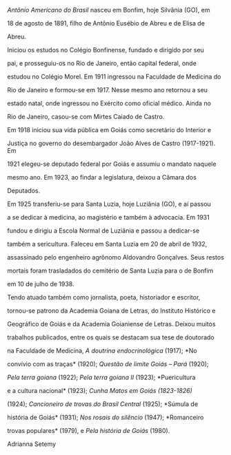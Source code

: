 

*Antônio Americano do Brasil* nasceu em Bonfim, hoje Silvânia (GO), em

18 de agosto de 1891, filho de Antônio Eusébio de Abreu e de Elisa de

Abreu.



Iniciou os estudos no Colégio Bonfinense, fundado e dirigido por seu

pai, e prosseguiu-os no Rio de Janeiro, então capital federal, onde

estudou no Colégio Morel. Em 1911 ingressou na Faculdade de Medicina do

Rio de Janeiro e formou-se em 1917. Nesse mesmo ano retornou a seu

estado natal, onde ingressou no Exército como oficial médico. Ainda no

Rio de Janeiro, casou-se com Mirtes Caiado de Castro.



Em 1918 iniciou sua vida pública em Goiás como secretário do Interior e

Justiça no governo do desembargador João Alves de Castro (1917-1921). Em

1921 elegeu-se deputado federal por Goiás e assumiu o mandato naquele

mesmo ano. Em 1923, ao findar a legislatura, deixou a Câmara dos

Deputados.



Em 1925 transferiu-se para Santa Luzia, hoje Luziânia (GO), e aí passou

a se dedicar à medicina, ao magistério e também à advocacia. Em 1931

fundou e dirigiu a Escola Normal de Luziânia e passou a dedicar-se

também a sericultura. Faleceu em Santa Luzia em 20 de abril de 1932,

assassinado pelo engenheiro agrônomo Aldovandro Gonçalves. Seus restos

mortais foram trasladados do cemitério de Santa Luzia para o de Bonfim

em 10 de julho de 1938.



Tendo atuado também como jornalista, poeta, historiador e escritor,

tornou-se patrono da Academia Goiana de Letras, do Instituto Histórico e

Geográfico de Goiás e da Academia Goianiense de Letras. Deixou muitos

trabalhos publicados, entre os quais se destacam sua tese de doutorado

na Faculdade de Medicina, *A doutrina endocrinológica* (1917); *No

convívio com as traças* (1920); *Questão de limite Goiás – Pará* (1920);

*Pela terra goiana* (1922); *Pela terra goiana II* (1923); *Puericultura

e a cultura nacional* (1923); *Cunha Matos em Goiás* *(1823-1826)*

(1924); *Cancioneiro de trovas do Brasil Central* (1925); *Súmula de

história de Goiás* (1931); *Nos rosais do silêncio* (1947); *Romanceiro

trovas populares* (1979), e *Pela história de Goiás* (1980).



Adrianna Setemy



